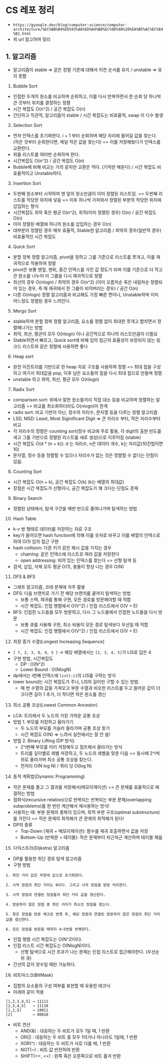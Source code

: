 # CS 레포 정리

- `https://gyoogle.dev/blog/computer-science/computer-architecture/%EC%BB%B4%ED%93%A8%ED%84%B0%EC%9D%98%20%EA%B5%AC%EC%84%B1.html`
- 위 url 참고하여 정리

## 1. 알고리즘

- 알고리즘이 stable => 같은 정렬 기준에 대해서 이전 순서를 유지 / unstable => 유지 못함

1. Bubble Sort

- 인접한 두개의 원소를 비교하며 순회하고, 이를 다시 반복하면서 한 순회 당 하나씩 큰 것부터 위치를 결정하는 정렬
- 시간 복잡도 O(n^2) / 공간 복잡도 O(n)
- 간단하고 직관적, 알고리즘이 stable / 시간 복잡도는 비효율적, swap 이 다수 발생


2. Selection Sort

- 먼저 인덱스를 초기화한다. i + 1 부터 순회하며 해당 자리에 들어갈 값을 찾는다. (작은 것부터 순회한다면, 제일 작은 값을 찾는다) => 이를 저장해뒀다가 인덱스를 교환한다.
- 위를 리스트를 여러번 순회하며 한다.
- 시간복잡도 O(n^2) / 공간 복잡도 O(n)
- Bubble에 비해 비교는 거의 같지만 교환은 적다. (기억만 해둔다) / 시간 복잡도 비효율적이고 Unstable하다.

3. Insertion Sort

- 두번째 원소부터 시작하여 맨 앞의 원소만큼이 이미 정렬된 리스트임. => 두번째 리스트를 적당한 위치에 넣음 => 이후 하나씩 가져와서 정렬된 부분의 적당한 위치에 삽입하는 형식
- 시간복잡도 최악 혹은 평균 O(n^2), 최적(이미 정렬된 경우) O(n) / 공간 복잡도 O(n)
- 이미 정렬된 배열에 하나의 원소를 삽입하는 경우 O(n)
- 대부분이 정렬된 경우 매우 효율적, Stable한 알고리즘 / 최악의 경우(일반적 경우) 비효율적인 시간 복잡도

4. Quick Sort

- 분할 정복 정렬 알고리즘, pivot을 정하고 그를 기준으로 리스트를 쪼개고, 이를 재귀적으로 적용하여 정렬
- pivot은 보통 맨앞, 맨뒤, 중간 인덱스를 가진 값 정도가 되며 이를 기준으로 더 작고 큰 원소를 나누어 이 그룹을 다시 재귀적으로 정렬
- 최선의 경우 O(nlogn) / 최악의 경우 O(n^2) (이미 오름차순 혹은 내림차순 정렬되어 있는 경우, 즉 매 재귀에서 한 그룹이 비어버리는 경우) / 공간 O(n)
- 다른 O(nlogn) 정렬 알고리즘과 비교해도 가장 빠른 편이나, Unstable하며 이미 어느정도 정렬된 경우 느려진다.

5. Mergo Sort 

- stable하며 분할 정복 정렬 알고리즘, 요소를 정렬 없이 최대한 쪼개고 합치면서 정렬해나가는 방법
- 최악, 최선, 평균이 모두 O(nlogn) 이나 공간적으로 하나의 리스트만큼이 더필요
- Stable하면서 빠르고, Quick sort에 비해 임의 접근의 효율성이 보장되지 않는 링크드 리스트와 같은 정렬에 사용하면 좋다

6. Heap sort

- 완전 이진트리를 기반으로 한 heap 자료 구조를 사용하여 정렬 => 최대 힙을 구성하고 여기서 최대값을 pop, 이후 남은 요소들의 힙을 다시 최대 힙으로 만들며 정렬
- unstable 하고 최악, 최선, 평균 모두 O(nlogn)

7. Radix Sort

- comparison sort: 위에서 말한 원소들끼리 직접 대소 등을 비교하며 정렬하는 알고리즘 => 비교를 최소화하더라도 O(nlogn)이 한계
- radix sort: 비교 기반이 아닌, 정수의 자리수, 문자열 등을 다루는 정렬 알고리즘
- LSD, MSD: Least, Most Siginificant Digit => 큰 자리수 부터, 작은 자리수부터 비교
- 각 자리수의 정렬은 counting sort(정수 비교에 주로 활용, 각 digit의 출현 빈도를 세고 그를 기반으로 정렬된 리스트를 새로 생성)으로 이루어짐 (stable)
- 시간 복잡도 O(d * (n + k)): d 는 자리수, n은 데이터 개수, k는 자리값(10진법이면 10)
- 문자열, 정수 등을 정렬할 수 있으나 자리수가 없는 것은 정렬할 수 없다는 단점이 있음.

8. Counting Sort

- 시간 복잡도 O(n + k), 공간 복잡도 O(k) (k는 배열의 최대값)
- 장점은 시간 복잡도가 선형이나, 공간 복잡도가 꽤 크다는 단점도 존재

9. Binary Search

- 정렬된 상태에서, 탐색 구간을 매번 반으로 줄여나가며 탐색하는 방법

10. Hash Table

- k-v 쌍 형태로 데이터를 저장하는 자료 구조
- key가 들어오면 hash function에 의해 이를 숫자로 바꾸고 이를 배열의 인덱스로 하여 O(1) 임의 접근 구현
- hash collision: 다른 키가 같은 해시 값을 가지는 경우
    - chaining: 같은 인덱스에 리스트로 여러 값을 저장한다
    - open addressing: 비어 있는 인덱스를 찾는다 => 선형 탐색 등
- 검색, 삽입, 삭제 모두 평균 O(1), 충돌이 항상 나는 경우 O(N)

11. DFS & BFS

- 그래프 알고리즘, 코테 문제에 자주 활용
- DFS: 다음 브랜치로 가기 전 해당 브랜치를 끝까지 탐색하는 방법
    - 보통 스택, 재귀를 통해 구현, 모든 경로를 방문해야할 때 적합
    - 시간 복잡도: 인접 행렬에서 O(V^2) / 인접 리스트에서 O(V + E)
- BFS: 인접한 노드들을 모두 방문하고, 다시 그 노드들에서 인접한 노드들을 다시 방문
    - 보통 큐를 사용해 구현, 최소 비용이 모든 경로 탐색보다 우선일 때 적합
    - 시간 복잡도: 인접 행렬에서 O(V^2) / 인접 리스트에서 O(V + E)

12. 최장 증가 수열(Longest Increasing Sequence)

- `[ 7, 2, 3, 8, 4, 5 ]` → 해당 배열에서는 `[2, 3, 4, 5]`가 LIS로 답은 4
- 구현 방법, 시간복잡도
    - DP : O(N^2)
    - Lower Bound : O(NlogN)
- dp에서는 i번째 인덱스에 `list[:i]`의 LIS를 구하는 방식
- lower bound는 시간 복잡도가 주나, LIS의 길이만 구할 수 있는 방법. 
    - 매 번 수열의 값을 가져오고 부분 수열과 비슷한 리스트를 두고 들어온 값이 더 크다면 길이 1 추가, 더 작다면 작은 원소를 갱신

13. 최소 공통 조상(Lowest Common Ancestor)

- LCA: 트리에서 두 노드의 가장 가까운 공통 조상
- 방법 1. 부모를 저장하고 올라가기
    - 두 노드의 부모를 거슬러 올라가며 공통 조상 찾기
    - 시간 복잡도 O(N) => 느려서 실전에서는 잘 안 씀!
- 방법 2. Binary Lifting (DP 방식)
    - 2^i번째 부모를 미리 저장해두고 점프해서 올라가는 방식
    - 트리를 깊이별로 레벨 저장하고, 두 노드의 레벨을 맞춘 다음 => 동시에 2^i씩 위로 올라가며 최소 공통 조상을 찾는다.
    - 전처리 O(N log N) / 쿼리 당 O(log N)

14. 동적 계획법(Dynamic Programming)

- 작은 문제를 풀고 그 결과를 저장해서(메모이제이션) => 큰 문제를 효율적으로 해결하는 방법
- 점화식(recursive relation)으로 반복되는 반복되는 부분 문제(overlapping subproblems)를 한 번만 계산해서 재사용하는 방식!
- 사용하는 때: 부분 문제의 중복이 있으며, 최적 부분 구조(optimal substructure)를 가진다 => 작은 문제의 최적해가 큰 문제의 최적해가 된다!
- DP의 종류
    - Top-Down (재귀 + 메모이제이션): 함수를 재귀 호출하면서 값을 저장
    - Bottom-Up (반복문 + 테이블): 작은 문제부터 차근차근 계산하며 테이블 채움

15. 다익스트라(Dijkstra) 알고리즘

- DP를 활용한 최단 경로 탐색 알고리즘
- 구현 방법

```
1. 최단 거리 값은 무한대 값으로 초기화한다.

2. 시작 정점의 최단 거리는 0이다. 그리고 시작 정점을 방문 처리한다.

3. 시작 정점과 연결된 정점들의 최단 거리 값을 갱신한다.

4. 방문하지 않은 정점 중 최단 거리가 최소인 정점을 찾는다.

5. 찾은 정점을 방문 체크로 변경 후, 해당 정점과 연결된 방문하지 않은 정점의 최단 거리 값을 갱신한다.

6. 모든 정점을 방문할 때까지 4~5번을 반복한다.
```

- 인접 행렬 시간 복잡도는 O(N^2)이다.
- 인접 리스트 시간 복잡도는 O(NlogN)이다.
    - 선형 탐색으로 시간 초과가 나는 문제는 인접 리스트로 접근해야한다. (우선순위 큐)
- 간선의 값이 양수일 때만 가능하다.


16. 비트마스크(BitMask)

- 집합의 요소들의 구성 여부를 표현할 때 유용한 테크닉
- 아래와 같이 적용

```
[1,2,3,4,5] → 11111
[2,3,4,5]   → 11110
[1,2,5]     → 10011
[2]         → 00010
```

- 비트 연산
    - AND(&) : 대응하는 두 비트가 모두 1일 때, 1 반환
    - OR(|) : 대응하는 두 비트 중 모두 1이거나 하나라도 1일때, 1 반환
    - XOR(^) : 대응하는 두 비트가 서로 다를 때, 1 반환
    - NOT(~) : 비트 값 반전하여 반환
    - SHIFT(>>, <<) : 왼쪽 혹은 오른쪽으로 비트 옮겨 반환


